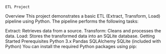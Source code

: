                                                                                                       ETL Project
Overview
This project demonstrates a basic ETL (Extract, Transform, Load) pipeline using Python. The pipeline performs the following tasks:


Extract: Retrieves data from a source.
Transform: Cleans and processes the data.
Load: Stores the transformed data into an SQLite database.
Getting Started
Prerequisites
Python 3.x
Pandas
SQLAlchemy
SQLite (included with Python)
You can install the required Python packages using pip:
